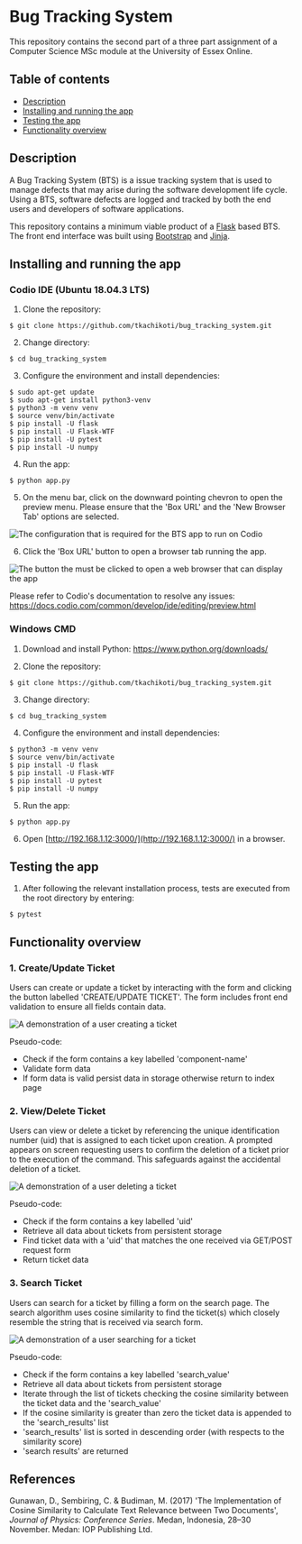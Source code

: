 # Bug Tracking System

This repository contains the second part of a three part assignment of a Computer Science MSc module at the University of Essex Online.

## Table of contents

- [Description](#description)
- [Installing and running the app](#installing-and-running-the-app)
- [Testing the app](#testing-the-app)
- [Functionality overview](#functionality-overview)


## Description

A Bug Tracking System (BTS) is a issue tracking system that is used to manage defects that may arise during the software development life cycle. Using a BTS, software defects are logged and tracked by both the end users and developers of software applications.

This repository contains a minimum viable product of a [Flask](https://github.com/pallets/flask) based BTS. The front end interface was built using [Bootstrap](https://github.com/twbs/bootstrap) and [Jinja](https://github.com/pallets/jinja).


## Installing and running the app

### Codio IDE (Ubuntu 18.04.3 LTS)

1. Clone the repository:

```
$ git clone https://github.com/tkachikoti/bug_tracking_system.git
```

2. Change directory:

```
$ cd bug_tracking_system
```

3. Configure the environment and install dependencies:

```
$ sudo apt-get update
$ sudo apt-get install python3-venv
$ python3 -m venv venv
$ source venv/bin/activate
$ pip install -U flask
$ pip install -U Flask-WTF
$ pip install -U pytest
$ pip install -U numpy
```

4. Run the app:

```
$ python app.py
```

5. On the menu bar, click on the downward pointing chevron to open the preview menu. Please ensure that the 'Box URL' and the 'New Browser Tab' options are selected.

![The configuration that is required for the BTS app to run on Codio](https://storage.googleapis.com/tkachikoti-static-files/image/github/bug-tracking-system/codio_config_1.png)

6. Click the 'Box URL' button to open a browser tab running the app.

![The button the must be clicked to open a web browser that can display the app](https://storage.googleapis.com/tkachikoti-static-files/image/github/bug-tracking-system/codio_config_2.png)

Please refer to Codio's documentation to resolve any issues:
https://docs.codio.com/common/develop/ide/editing/preview.html

### Windows CMD

1. Download and install Python: https://www.python.org/downloads/

2. Clone the repository:

```
$ git clone https://github.com/tkachikoti/bug_tracking_system.git
```

3. Change directory:

```
$ cd bug_tracking_system
```

4. Configure the environment and install dependencies:

```
$ python3 -m venv venv
$ source venv/bin/activate
$ pip install -U flask
$ pip install -U Flask-WTF
$ pip install -U pytest
$ pip install -U numpy
```

5. Run the app:

```
$ python app.py
```

6. Open [http://192.168.1.12:3000/](http://192.168.1.12:3000/) in a browser.

## Testing the app

1. After following the relevant installation process, tests are executed from the root directory by entering:

```
$ pytest
```

## Functionality overview


### 1. Create/Update Ticket

Users can create or update a ticket by interacting with the form and clicking the button labelled 'CREATE/UPDATE TICKET'. The form includes front end validation to ensure all fields contain data.

![A demonstration of a user creating a ticket](https://storage.googleapis.com/tkachikoti-static-files/image/github/bug-tracking-system/bts_create_page.gif)

Pseudo-code:

- Check if the form contains a key labelled 'component-name'
- Validate form data
- If form data is valid persist data in storage otherwise return to index page


### 2. View/Delete Ticket

Users can view or delete a ticket by referencing the unique identification number (uid) that is assigned to each ticket upon creation. A prompted appears on screen requesting users to confirm the deletion of a ticket prior to the execution of the command. This safeguards against the accidental deletion of a ticket.

![A demonstration of a user deleting a ticket](https://storage.googleapis.com/tkachikoti-static-files/image/github/bug-tracking-system/bts_create_page.gif)

Pseudo-code:

- Check if the form contains a key labelled 'uid'
- Retrieve all data about tickets from persistent storage
- Find ticket data with a 'uid' that matches the one received via GET/POST request form
- Return ticket data

### 3. Search Ticket

Users can search for a ticket by filling a form on the search page. The search algorithm uses cosine similarity to find the ticket(s) which closely resemble the string that is received via search form.

![A demonstration of a user searching for a ticket](https://storage.googleapis.com/tkachikoti-static-files/image/github/bug-tracking-system/bts_search_page.gif)

Pseudo-code:

- Check if the form contains a key labelled 'search_value'
- Retrieve all data about tickets from persistent storage
- Iterate through the list of tickets checking the cosine similarity between the ticket data and the 'search_value'
- If the cosine similarity is greater than zero the ticket data is appended to the 'search_results' list
- 'search_results' list is sorted in descending order (with respects to the similarity score)
- 'search results' are returned

## References


Gunawan, D., Sembiring, C. & Budiman, M. (2017) 'The Implementation of Cosine Similarity to Calculate Text Relevance between Two Documents', *Journal of Physics: Conference Series*. Medan, Indonesia, 28–30 November. Medan: IOP Publishing Ltd.